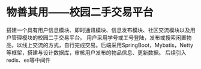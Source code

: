 # 物善其用——校园二手交易平台 
搭建一个具有用户信息模块、即时通讯模块、信息发布模块、社区交流模块以及用户管理模块的校园二手交易平台。
用户采用学号或工号登陆，发布或搜索闲置物品，以线上交流的方式，自行完成交易。后端采用SpringBoot，Mybatis，Netty等框架，搭建与设计数据库，审核用户发布的物品信息、更新数据。
后续引入redis、es等中间件
